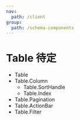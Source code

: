 ```yaml
---
nav:
  path: /client
group:
  path: /schema-components
---
```


# Table <Badge>待定</Badge>

- Table
- Table.Column
  - Table.SortHandle
  - Table.Index
- Table.Pagination
- Table.ActionBar
- Table.Filter
